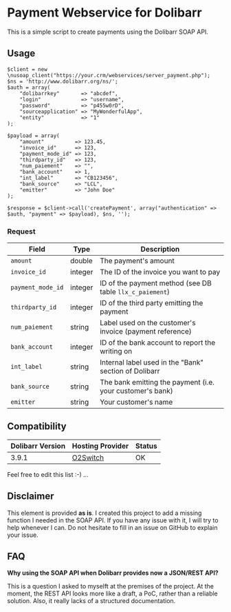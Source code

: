 # Payment Webservice for Dolibarr

This is a simple script to create payments using the Dolibarr SOAP API.

## Usage

	$client = new \nusoap_client("https://your.crm/webservices/server_payment.php");
	$ns = 'http://www.dolibarr.org/ns/';
	$auth = array(
        "dolibarrkey"       => "abcdef",
        "login"             => "username",
        "password"          => "p455w0rD",
        "sourceapplication" => "MyWonderfulApp",
        "entity"            => "1"
    );
    
    $payload = array(
    	"amount"          => 123.45,
    	"invoice_id"      => 123,
    	"payment_mode_id" => 123,
    	"thirdparty_id"   => 123,
    	"num_paiement"    => "",
    	"bank_account"    => 1,
    	"int_label"       => "CB123456",
    	"bank_source"     => "LCL",
    	"emitter"         => "John Doe"
	);
    
    $response = $client->call('createPayment', array("authentication" => $auth, "payment" => $payload), $ns, '');
    
### Request

Field | Type | Description
----- | ---- | -----------
`amount` | double | The payment's amount
`invoice_id` | integer | The ID of the invoice you want to pay
`payment_mode_id`| integer | ID of the payment method (see DB table `llx_c_paiement`)
`thirdparty_id`| integer | ID of the third party emitting the payment
`num_paiement`| string | Label used on the customer's invoice (payment reference)
`bank_account`| integer | ID of the bank account to report the writing on
`int_label` | string | Internal label used in the "Bank" section of Dolibarr
`bank_source`| string | The bank emitting the payment (i.e. your customer's bank)
`emitter` | string | Your customer's name

## Compatibility

Dolibarr Version | Hosting Provider | Status
---------------- | --------- | ------
3.9.1			 | [O2Switch](http://www.o2switch.net) | OK

Feel free to edit this list :-) ...

## Disclaimer

This element is provided **as is**. I created this project to add a missing function I needed in the SOAP API. If you have any issue with it, I will try to help whenever I can. Do not hesitate to fill in an issue on GitHub to explain your issue. 

## FAQ

**Why using the SOAP API when Dolibarr provides now a JSON/REST API?**

This is a question I asked to myselft at the premises of the project. At the moment, the REST API looks more like a draft, a PoC, rather than a reliable solution. Also, it really lacks of a structured documentation.

